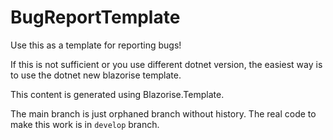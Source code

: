 # BugReportTemplate


Use this as a template for reporting bugs!

If this is not sufficient or you use different dotnet version, the easiest way is to use the dotnet new blazorise template.

This content is generated using Blazorise.Template.

The main branch is just orphaned branch without history. The real code to make this work is in `develop` branch.


